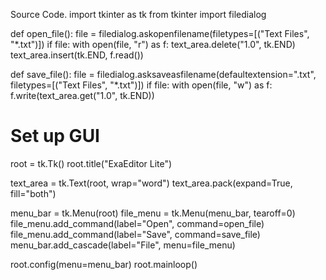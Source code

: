 Source Code.
import tkinter as tk
from tkinter import filedialog

def open_file():
    file = filedialog.askopenfilename(filetypes=[("Text Files", "*.txt")])
    if file:
        with open(file, "r") as f:
            text_area.delete("1.0", tk.END)
            text_area.insert(tk.END, f.read())

def save_file():
    file = filedialog.asksaveasfilename(defaultextension=".txt",
                                        filetypes=[("Text Files", "*.txt")])
    if file:
        with open(file, "w") as f:
            f.write(text_area.get("1.0", tk.END))

# Set up GUI
root = tk.Tk()
root.title("ExaEditor Lite")

text_area = tk.Text(root, wrap="word")
text_area.pack(expand=True, fill="both")

menu_bar = tk.Menu(root)
file_menu = tk.Menu(menu_bar, tearoff=0)
file_menu.add_command(label="Open", command=open_file)
file_menu.add_command(label="Save", command=save_file)
menu_bar.add_cascade(label="File", menu=file_menu)

root.config(menu=menu_bar)
root.mainloop()
